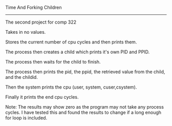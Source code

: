 Time And Forking Children
___
The second project for comp 322

Takes in no values.

Stores the current number of cpu cycles and then prints them.   

The process then creates a child which prints it's own PID and PPID. 

The process then waits for the child to finish.

The process then prints the pid, the ppid, the retrieved value from the child, and the childid.

Then the system prints the cpu (user, system, cuser,csystem).

Finally it prints the end cpu cycles.

Note: The results may show zero as the program may not take any process cycles. I have tested this and found the results to change if a long enough for loop is included.  
